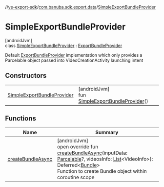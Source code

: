 //[ve-export-sdk](../../../index.md)/[com.banuba.sdk.export.data](../index.md)/[SimpleExportBundleProvider](index.md)

# SimpleExportBundleProvider

[androidJvm]\
class [SimpleExportBundleProvider](index.md) : [ExportBundleProvider](../-export-bundle-provider/index.md)

Default [ExportBundleProvider](../-export-bundle-provider/index.md) implementation which only provides a Parcelable object passed into VideoCreationActivity launching intent

## Constructors

| | |
|---|---|
| [SimpleExportBundleProvider](-simple-export-bundle-provider.md) | [androidJvm]<br>fun [SimpleExportBundleProvider](-simple-export-bundle-provider.md)() |

## Functions

| Name | Summary |
|---|---|
| [createBundleAsync](create-bundle-async.md) | [androidJvm]<br>open override fun [createBundleAsync](create-bundle-async.md)(inputData: [Parcelable](https://developer.android.com/reference/kotlin/android/os/Parcelable.html)?, videosInfo: [List](https://kotlinlang.org/api/latest/jvm/stdlib/kotlin.collections/-list/index.html)&lt;VideoInfo&gt;): Deferred&lt;[Bundle](https://developer.android.com/reference/kotlin/android/os/Bundle.html)&gt;<br>Function to create Bundle object within coroutine scope |
